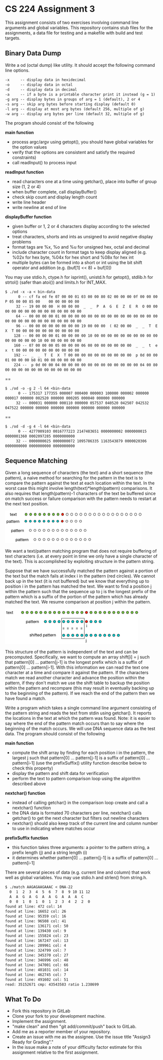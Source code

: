 # CS 224 Assignment 3

This assignment consists of two exercises involving command line arguments and global variables. This repository contains stub files for the assignments, a data file for testing and a makefile with build and test targets. 

## Binary Data Dump

Write a od (octal dump) like utility. It should accept the following command line options.

    -x     -- display data in hexidecimal
    -o     -- display data in octal
    -d     -- display data in decimal
    -a     -- if a byte is a printable character print it instead (g = 1)
    -g arg -- display bytes in groups of arg = 1 (default), 2 or 4
    -s arg -- skip arg bytes before starting display (default 0)
    -l arg -- display at most arg bytes (default 256, multiple of g)
    -w arg -- display arg bytes per line (default 32, multiple of g)
    
The program should consist of the following

__main function__

* process argc/argv using getopt(), you should have global variables for the option values
* verify that the options are consistent and satisfy the required constraints)
* call readInput() to process input

__readInput function__

* read characters one at a time using getchar(), place into buffer of group size (1, 2 or 4)
* when buffer complete, call displayBuffer()
* check skip count and display length count
* write line header
* write newline at end of line

__displayBuffer function__

* given buffer or 1, 2 or 4 characters display according to the selected options
* treat characters, shorts and ints as unsigned to avoid negative display problems
* format tags are %x, %o and %u for unsigned hex, octal and decimal
* include character count in format tags to keep display aligned (e.g. %02x for hex byte, %04x for hex short and %08x for hex int
* multiple bytes can be formed into a short or int using the bit shift operator and addition (e.g. (buf[1] << 8) + buf[0])

You may use stdio.h, ctype.h for isprint(), unistd.h for getopt(), stdlib.h for strtol() (safer than atoi()) and limits.h for INT_MAX.

    $ ./od -x -a < bin-data
          0 -- cf fa ed fe 07 00 00 01 03 00 00 80 02 00 00 00 0f 00 00 00  P 05 00 00 85 00    00 00 00 00 00 
         32 -- 19 00 00 00  H 00 00 00  _  _  P  A  G  E  Z  E  R  O 00 00 00 00 00 00 00 00 00 00 00 00 00 00 
         64 -- 00 00 00 00 01 00 00 00 00 00 00 00 00 00 00 00 00 00 00 00 00 00 00 00 00 00 00 00 00 00 00 00 
         96 -- 00 00 00 00 00 00 00 00 19 00 00 00  ( 02 00 00  _  _  T  E  X  T 00 00 00 00 00 00 00 00 00 00 
        128 -- 00 00 00 00 01 00 00 00 00 10 00 00 00 00 00 00 00 00 00 00 00 00 00 00 00 10 00 00 00 00 00 00 
        160 -- 07 00 00 00 05 00 00 00 06 00 00 00 00 00 00 00  _  _  t  e  x  t 00 00 00 00 00 00 00 00 00 00 
        192 --  _  _  T  E  X  T 00 00 00 00 00 00 00 00 00 00  p 0d 00 00 01 00 00 00 b8 01 00 00 00 00 00 00 
        224 --  p 0d 00 00 04 00 00 00 00 00 00 00 00 00 00 00 00 04 00 80 00 00 00 00 00 00 00 00 00 00 00 00 
        
==

    $ ./od -o -g 2 -l 64 <bin-data
          0 -- 175317 177355 000007 000400 000003 100000 000002 000000 000017 000000 002520 000000 000205 000040 000000 000000 
         32 -- 000031 000000 000110 000000 057537 040520 042507 042532 047522 000000 000000 000000 000000 000000 000000 000000 

==

    $ ./od -d -g 4 -l 64 <bin-data
          0 -- 4277009103 0016777223 2147483651 0000000002 0000000015 0000001360 0002097285 0000000000 
         32 -- 0000000025 0000000072 1095786335 1163543879 0000020306 0000000000 0000000000 0000000000 


## Sequence Matching

Given a long sequence of characters (the text) and a short sequence (the pattern), a naive method for searching for the pattern in the text is to compare the pattern against the text at each location within the text. In the worst case this might involve length(text)*length(pattern) comparisons. It also requires that length(pattern)-1 characters of the text be buffered since on match success or failure comparison with the pattern needs to restart at the next text position. 

![NaiveMatch.png](NaiveMatch.png)

We want a text/pattern matching program that does not require buffering of text characters (i.e. at every point in time we only have a single character of the text). This is accomplished by exploiting structure in the pattern string. 

Suppose that we have successfully matched the pattern against a portion of the text but the match fails at index i in the pattern (red circles). We cannot back up in the text (it is not buffered) but we know that everything up to position i in the pattern has matched the text. We want to find a position j within the pattern such that the sequence up to j is the longest prefix of the pattern which is a suffix of the portion of the pattern which has already matched the text. We resume comparison at position j within the pattern. 

![Match.png](Match.png)

This structure of the pattern is independent of the text and can be precomputed. Specifically, we want to compute an array shift[i] = j such that pattern[0] ... pattern[j-1] is the longest prefix which is a suffix of pattern[0] ... pattern[i-1]. With this information we can read the text one character at a time and compare it against the pattern. If the characters match we read another character and advance the position within the pattern, if they don't match we use the shift table to backup the position within the pattern and recompare (this may result in eventually backing up to the beginning of the pattern). If we reach the end of the pattern then we have found a match. 

Write a program which takes a single command line argument consisting of the pattern string and reads the text from stdin using getchar(). It reports the locations in the text at which the pattern was found. Note: it is easier to say where the end of the pattern match occurs than to say where the beginning of the match occurs. We will use DNA sequence data as the test data. The program should consist of the following 

__main function__

* compute the shift array by finding for each position i in the pattern, the largest j such that pattern[0] ... pattern[j-1] is a suffix of pattern[0] ... pattern\[i-1\] (use the prefixSuffix() utility function describe below to check this property)
* display the pattern and shift data for verification
* perform the text to pattern comparison loop using the algorithm described above

__nextchar() function__

* instead of calling getchar() in the comparison loop create and call a nextchar() function
* the DNA data is formated 70 characters per line, nextchar() calls getchar() to get the next character but filters out newline characters
* nextchar() should also keep track of the current line and column number to use in indicating where matches occur

__prefixSuffix function__

* this function takes three arguments: a pointer to the pattern string, a prefix length (j) and a string length (i)
* it determines whether pattern[0] ... pattern[j-1] is a suffix of pattern[0] ... pattern[i-1] 
 
There are several pieces of data (e.g. current line and column) that work well as global variables. You may use stdio.h and strlen() from string.h.

    $ ./match AAGAGAAGAAAC < DNA-22
      0  1  2  3  4  5  6  7  8  9 10 11 12
      A  A  G  A  G  A  A  G  A  A  A  C
      0  0  1  0  1  0  1  2  3  4  2  2  0
    found at line: 472 col: 14
    found at line: 16652 col: 26
    found at line: 95359 col: 16
    found at line: 96508 col: 41
    found at line: 136171 col: 50
    found at line: 139430 col: 9
    found at line: 155824 col: 23
    found at line: 167247 col: 13
    found at line: 209961 col: 4
    found at line: 324799 col: 7
    found at line: 345370 col: 27
    found at line: 346996 col: 48
    found at line: 347001 col: 66
    found at line: 401031 col: 14
    found at line: 462745 col: 7
    found at line: 491602 col: 51
    read: 35152671 cmp: 43543583 ratio 1.238699




## What To Do

- Fork this repository in GitLab
- Clone your fork to your development machine.
- Implement the assignment. 
- "make clean" and then "git add/commit/push" back to GitLab.
- Add me as a reporter member of your repository.
- Create an issue with me as the assignee. Use the issue title "Assign3 Ready for Grading"."
- In the issue make a note of your difficulty factor estimate for this assignment relative to the first assignment. 

